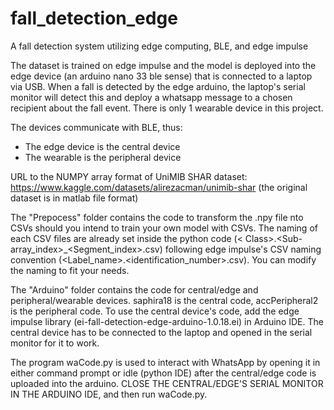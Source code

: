 # fall_detection_edge
A fall detection system utilizing edge computing, BLE, and edge impulse 

The dataset is trained on edge impulse and the model is deployed into the edge device (an arduino nano 33 ble sense) that is connected to a laptop via USB. When a fall is detected by the edge arduino, the laptop's serial monitor will detect this and deploy a whatsapp message to a chosen recipient about the fall event. There is only 1 wearable device in this project.

The devices communicate with BLE, thus:
- The edge device is the central device
- The wearable is the peripheral device

URL to the NUMPY array format of UniMIB SHAR dataset: https://www.kaggle.com/datasets/alirezacman/unimib-shar (the original dataset is in matlab file format) 

The "Prepocess" folder contains the code to transform the .npy file nto CSVs should you intend to train your own model with CSVs. The naming of each CSV files are already set inside the python code (< Class>.<Sub-array_index>_<Segment_index>.csv) following edge impulse's CSV naming convention (<Label_name>.<identification_number>.csv). You can modify the naming to fit your needs.

The "Arduino" folder contains the code for central/edge and peripheral/wearable devices. saphira18 is the central code, accPeripheral2 is the peripheral code.
To use the central device's code, add the edge impulse library (ei-fall-detection-edge-arduino-1.0.18.ei) in Arduino IDE. The central device has to be connected to the laptop and opened in the serial monitor for it to work.

The program waCode.py is used to interact with WhatsApp by opening it in either command prompt or idle (python IDE) after the central/edge code is uploaded into the arduino. CLOSE THE CENTRAL/EDGE'S SERIAL MONITOR IN THE ARDUINO IDE, and then run waCode.py.

